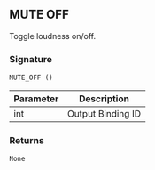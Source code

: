 ## MUTE OFF

Toggle loudness on/off.


### Signature

`MUTE_OFF ()`


| Parameter | Description |
| --- | --- |
| int | Output Binding ID |


### Returns

`None`